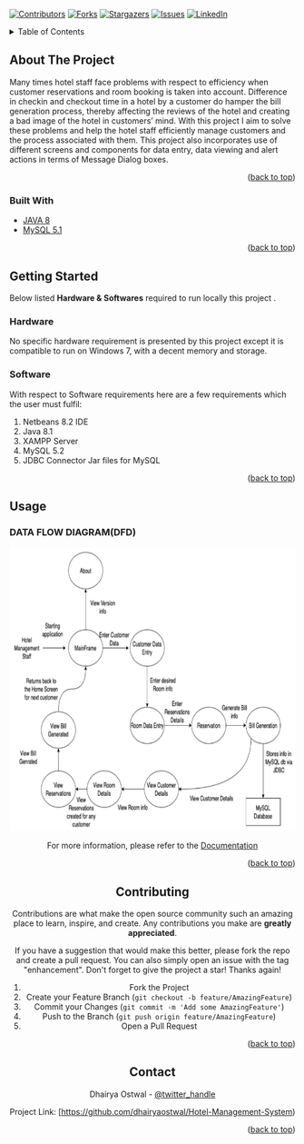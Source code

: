<div id="top"></div>


<!-- PROJECT SHIELDS -->
[![Contributors][contributors-shield]][contributors-url]
[![Forks][forks-shield]][forks-url]
[![Stargazers][stars-shield]][stars-url]
[![Issues][issues-shield]][issues-url]
[![LinkedIn][linkedin-shield]][linkedin-url]


<!-- TABLE OF CONTENTS -->
<details>
  <summary>Table of Contents</summary>
  <ol>
    <li>
      <a href="#about-the-project">About The Project</a>
      <ul>
        <li><a href="#built-with">Built With</a></li>
      </ul>
    </li>
    <li>
      <a href="#getting-started">Getting Started</a>
      <ul>
        <li><a href="#Hardware">Hardware</a></li>
        <li><a href="#Software">Software</a></li>
      </ul>
    </li>
    <li><a href="#usage">Usage</a></li>
    <li><a href="#contributing">Contributing</a></li>
    <li><a href="#contact">Contact</a></li>
  </ol>
</details>



<!-- ABOUT THE PROJECT -->
## About The Project

Many times hotel staff face problems with respect to efficiency when customer reservations and room booking is taken into account. Difference in checkin and checkout time in a hotel by a customer do hamper the bill generation process, thereby affecting the reviews of the hotel and creating a bad image of the hotel in customers’ mind. With this project I aim to solve these problems and help the hotel staff efficiently manage customers and the process associated with them. This project also incorporates use of different screens and components for data entry, data viewing and alert actions in terms of Message Dialog boxes.

<p align="right">(<a href="#top">back to top</a>)</p>



### Built With

* [JAVA 8](https://docs.oracle.com/javase/8/docs/api/)
* [MySQL 5.1](https://docs.oracle.com/cd/E19078-01/mysql/mysql-refman-5.1/)

<p align="right">(<a href="#top">back to top</a>)</p>



<!-- GETTING STARTED -->
## Getting Started

Below listed **Hardware & Softwares** required to run locally this project .

### Hardware

No specific hardware requirement is presented by this project except it is compatible to
run on Windows 7, with a decent memory and storage.

### Software

With respect to Software requirements here are a few requirements which the user
must fulfil:
1. Netbeans 8.2 IDE
2. Java 8.1
3. XAMPP Server
4. MySQL 5.2
5. JDBC Connector Jar files for MySQL


<p align="right">(<a href="#top">back to top</a>)</p>



<!-- USAGE EXAMPLES -->
## Usage

### DATA FLOW DIAGRAM(DFD)

<div align="center">
   <img src="images/DFD.png" alt="DFD" width="600" height="500">
<div>

For more information, please refer to the [Documentation](https://drive.google.com/file/d/19PT9ei7BEHr7mw2hLRs6e63Au9aYIOma/view)

<p align="right">(<a href="#top">back to top</a>)</p>


<!-- CONTRIBUTING -->
## Contributing

Contributions are what make the open source community such an amazing place to learn, inspire, and create. Any contributions you make are **greatly appreciated**.

If you have a suggestion that would make this better, please fork the repo and create a pull request. You can also simply open an issue with the tag "enhancement".
Don't forget to give the project a star! Thanks again!

1. Fork the Project
2. Create your Feature Branch (`git checkout -b feature/AmazingFeature`)
3. Commit your Changes (`git commit -m 'Add some AmazingFeature'`)
4. Push to the Branch (`git push origin feature/AmazingFeature`)
5. Open a Pull Request

<p align="right">(<a href="#top">back to top</a>)</p>



<!-- CONTACT -->
## Contact

Dhairya Ostwal - [@twitter_handle](https://twitter.com/dhairyaostwal/)

Project Link: [https://github.com/dhairyaostwal/Hotel-Management-System)

<p align="right">(<a href="#top">back to top</a>)</p>




<!-- MARKDOWN LINKS & IMAGES -->
<!-- https://www.markdownguide.org/basic-syntax/#reference-style-links -->
[contributors-shield]: https://img.shields.io/github/contributors/dhairyaostwal/Hotel-Management-System.svg?style=for-the-badge
[contributors-url]: https://github.com/dhairyaostwal/Hotel-Management-System/graphs/contributors
[forks-shield]: https://img.shields.io/github/forks/dhairyaostwal/Hotel-Management-System.svg?style=for-the-badge
[forks-url]: https://github.com/dhairyaostwal/Hotel-Management-System/network/members
[stars-shield]: https://img.shields.io/github/stars/dhairyaostwal/Hotel-Management-System.svg?style=for-the-badge
[stars-url]: https://github.com/dhairyaostwal/Hotel-Management-System/stargazers
[issues-shield]: https://img.shields.io/github/issues/dhairyaostwal/Hotel-Management-System.svg?style=for-the-badge
[issues-url]: https://github.com/dhairyaostwal/Hotel-Management-System/issues
[linkedin-shield]: https://img.shields.io/badge/-LinkedIn-black.svg?style=for-the-badge&logo=linkedin&colorB=555
[linkedin-url]: https://www.linkedin.com/in/dhairyaostwal/